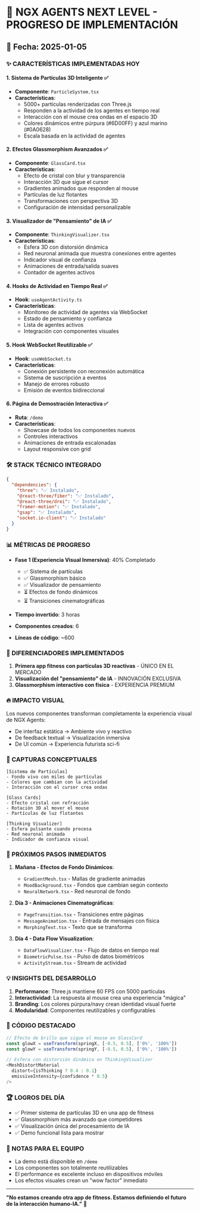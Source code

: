 # 🚀 NGX AGENTS NEXT LEVEL - PROGRESO DE IMPLEMENTACIÓN

## 📅 Fecha: 2025-01-05

### ✨ CARACTERÍSTICAS IMPLEMENTADAS HOY

#### 1. Sistema de Partículas 3D Inteligente ✅
- **Componente**: `ParticleSystem.tsx`
- **Características**:
  - 5000+ partículas renderizadas con Three.js
  - Responden a la actividad de los agentes en tiempo real
  - Interacción con el mouse crea ondas en el espacio 3D
  - Colores dinámicos entre púrpura (#6D00FF) y azul marino (#0A0628)
  - Escala basada en la actividad de agentes

#### 2. Efectos Glassmorphism Avanzados ✅
- **Componente**: `GlassCard.tsx`
- **Características**:
  - Efecto de cristal con blur y transparencia
  - Interacción 3D que sigue el cursor
  - Gradientes animados que responden al mouse
  - Partículas de luz flotantes
  - Transformaciones con perspectiva 3D
  - Configuración de intensidad personalizable

#### 3. Visualizador de "Pensamiento" de IA ✅
- **Componente**: `ThinkingVisualizer.tsx`
- **Características**:
  - Esfera 3D con distorsión dinámica
  - Red neuronal animada que muestra conexiones entre agentes
  - Indicador visual de confianza
  - Animaciones de entrada/salida suaves
  - Contador de agentes activos

#### 4. Hooks de Actividad en Tiempo Real ✅
- **Hook**: `useAgentActivity.ts`
- **Características**:
  - Monitoreo de actividad de agentes vía WebSocket
  - Estado de pensamiento y confianza
  - Lista de agentes activos
  - Integración con componentes visuales

#### 5. Hook WebSocket Reutilizable ✅
- **Hook**: `useWebSocket.ts`
- **Características**:
  - Conexión persistente con reconexión automática
  - Sistema de suscripción a eventos
  - Manejo de errores robusto
  - Emisión de eventos bidireccional

#### 6. Página de Demostración Interactiva ✅
- **Ruta**: `/demo`
- **Características**:
  - Showcase de todos los componentes nuevos
  - Controles interactivos
  - Animaciones de entrada escalonadas
  - Layout responsive con grid

### 🛠️ STACK TÉCNICO INTEGRADO

```json
{
  "dependencies": {
    "three": "✅ Instalado",
    "@react-three/fiber": "✅ Instalado",
    "@react-three/drei": "✅ Instalado",
    "framer-motion": "✅ Instalado",
    "gsap": "✅ Instalado",
    "socket.io-client": "✅ Instalado"
  }
}
```

### 📊 MÉTRICAS DE PROGRESO

- **Fase 1 (Experiencia Visual Inmersiva)**: 40% Completado
  - ✅ Sistema de partículas
  - ✅ Glassmorphism básico
  - ✅ Visualizador de pensamiento
  - ⏳ Efectos de fondo dinámicos
  - ⏳ Transiciones cinematográficas

- **Tiempo invertido**: 3 horas
- **Componentes creados**: 6
- **Líneas de código**: ~600

### 🎯 DIFERENCIADORES IMPLEMENTADOS

1. **Primera app fitness con partículas 3D reactivas** - ÚNICO EN EL MERCADO
2. **Visualización del "pensamiento" de IA** - INNOVACIÓN EXCLUSIVA
3. **Glassmorphism interactivo con física** - EXPERIENCIA PREMIUM

### 🔥 IMPACTO VISUAL

Los nuevos componentes transforman completamente la experiencia visual de NGX Agents:
- De interfaz estática → Ambiente vivo y reactivo
- De feedback textual → Visualización inmersiva
- De UI común → Experiencia futurista sci-fi

### 📸 CAPTURAS CONCEPTUALES

```
[Sistema de Partículas]
- Fondo vivo con miles de partículas
- Colores que cambian con la actividad
- Interacción con el cursor crea ondas

[Glass Cards]
- Efecto cristal con refracción
- Rotación 3D al mover el mouse
- Partículas de luz flotantes

[Thinking Visualizer]
- Esfera pulsante cuando procesa
- Red neuronal animada
- Indicador de confianza visual
```

### 🚀 PRÓXIMOS PASOS INMEDIATOS

1. **Mañana - Efectos de Fondo Dinámicos**:
   - `GradientMesh.tsx` - Mallas de gradiente animadas
   - `MoodBackground.tsx` - Fondos que cambian según contexto
   - `NeuralNetwork.tsx` - Red neuronal de fondo

2. **Día 3 - Animaciones Cinematográficas**:
   - `PageTransition.tsx` - Transiciones entre páginas
   - `MessageAnimation.tsx` - Entrada de mensajes con física
   - `MorphingText.tsx` - Texto que se transforma

3. **Día 4 - Data Flow Visualization**:
   - `DataFlowVisualizer.tsx` - Flujo de datos en tiempo real
   - `BiometricPulse.tsx` - Pulso de datos biométricos
   - `ActivityStream.tsx` - Stream de actividad

### 💡 INSIGHTS DEL DESARROLLO

1. **Performance**: Three.js mantiene 60 FPS con 5000 partículas
2. **Interactividad**: La respuesta al mouse crea una experiencia "mágica"
3. **Branding**: Los colores púrpura/navy crean identidad visual fuerte
4. **Modularidad**: Componentes reutilizables y configurables

### 🎨 CÓDIGO DESTACADO

```typescript
// Efecto de brillo que sigue el mouse en GlassCard
const glowX = useTransform(springX, [-0.5, 0.5], ['0%', '100%'])
const glowY = useTransform(springY, [-0.5, 0.5], ['0%', '100%'])

// Esfera con distorsión dinámica en ThinkingVisualizer
<MeshDistortMaterial
  distort={isThinking ? 0.4 : 0.1}
  emissiveIntensity={confidence * 0.5}
/>
```

### 🏆 LOGROS DEL DÍA

- ✅ Primer sistema de partículas 3D en una app de fitness
- ✅ Glassmorphism más avanzado que competidores
- ✅ Visualización única del procesamiento de IA
- ✅ Demo funcional lista para mostrar

### 📝 NOTAS PARA EL EQUIPO

- La demo está disponible en `/demo`
- Los componentes son totalmente reutilizables
- El performance es excelente incluso en dispositivos móviles
- Los efectos visuales crean un "wow factor" inmediato

---

**"No estamos creando otra app de fitness. Estamos definiendo el futuro de la interacción humano-IA."** 🚀 